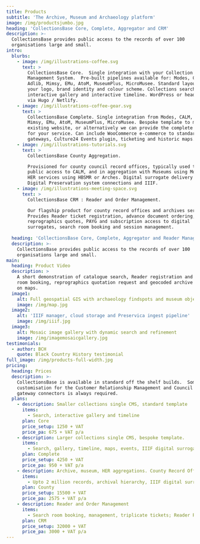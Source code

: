 ```yaml
---
title: Products
subtitle: 'The Archive, Museum and Archaeology platform'
image: /img/productsjumbo.jpg
heading: 'CollectionsBase Core, Complete, Aggregator and CRM'
description: >-
  CollectionsBase provides public access to the records of over 100
  organisations large and small.
intro:
  blurbs:
    - image: /img/illustrations-coffee.svg
      text: >
        CollectionsBase Core.  Single integration with your Collection
        Management System.  Pre-built pipelines available for: Modes, CALM,
        Adlib, Mimsy, EMu, AtoM, MuseumPlus, MicroMusee. Standard layout, with
        your logo, brand identity and colour scheme. Collections search listing,
        interactive gallery and interactive timeline. WordPress or headless CMS
        via Hugo / Netlify.
    - image: /img/illustrations-coffee-gear.svg
      text: >
        CollectionsBase Complete. Single integration from Modes, CALM, Adlib,
        Mimsy, EMu, AtoM, MuseumPlus, MicroMusee. Bespoke template to match your
        existing website, or alternatively we can provide the complete solution
        for your service. Can include WooCommerce e-commerce to standard
        gateways, Culture24 Events plugin, ticketing and historic maps.
    - image: /img/illustrations-tutorials.svg
      text: >
        CollectionsBase County Aggregation.  

        Provisioned for county council record offices, typically used to provide
        public access to CALM, and in aggregation with Museums using Modes and
        HER services using HBSMR or Arches. Digital surrogate delivery using
        Digital Preservation system connections and IIIF.
    - image: /img/illustrations-meeting-space.svg
      text: >
        CollectionsBase CRM : Reader and Order Management.

        Our flagship product for county record offices and archives services. 
        Provides Reader ticket registration, advance document ordering,
        reprographics quotes, PAYG and subscription access to digital
        surrogates, search room booking and session management.
         
  heading: 'CollectionsBase Core, Complete, Aggregator and Reader Management'
  description: >-
    CollectionsBase provides public access to the records of over 100
    organisations large and small.
main:
  heading: Product Video
  description: >
    A short demonstration of catalogue search, Reader registration and search
    room booking, reprographics quotation request and geocoded archive records
    on maps.
  image1:
    alt: Full geospatial GIS with archaeology findspots and museum objects
    image: /img/map.jpg
  image2:
    alt: 'IIIF manager, cloud storage and Preservica ingest pipeline'
    image: /img/iiif.jpg
  image3:
    alt: Mosaic image gallery with dynamic search and refinement
    image: /img/imagemosaicgallery.jpg
testimonials:
  - author: BCH
    quote: Black Country History testimonial
full_image: /img/products-full-width.jpg
pricing:
  heading: Prices
  description: >-
    CollectionsBase is available in standard off the shelf builds.  Some
    customisation for the Customer Relationship Management and Council Payment
    gateway connectors is always required.
  plans:
    - description: Smaller collections single CMS, standard template
      items:
        - Search, interactive gallery and timeline
      plan: Core
      price_setup: 1250 + VAT
      price_pa: 675 + VAT p/a
    - description: Larger collections single CMS, bespoke template.
      items:
        - Search, gallery, timeline, maps, events, IIIF digital surrogates
      plan: Complete
      price_setup: 4250 + VAT
      price_pa: 950 + VAT p/a
    - description: Archive, museum, HER aggregations. County Record Offices
      items:
        - Upto 2 million records, archival hierarchy, IIIF digital surrogates, e-commerce reprographics; Civica and Capita gateways. Can be purchased via G-Cloud
      plan: County
      price_setup: 15500 + VAT
      price_pa: 2575 + VAT p/a
    - description: Reader and Order Management
      items:
        - Search room booking, management, triplicate tickets; Reader Registration and ARA card integration, quotes and PAYG/subscription access to surrogates. Can be purchased via G-Cloud 
      plan: CRM
      price_setup: 32000 + VAT
      price_pa: 3000 + VAT p/a
---
```


